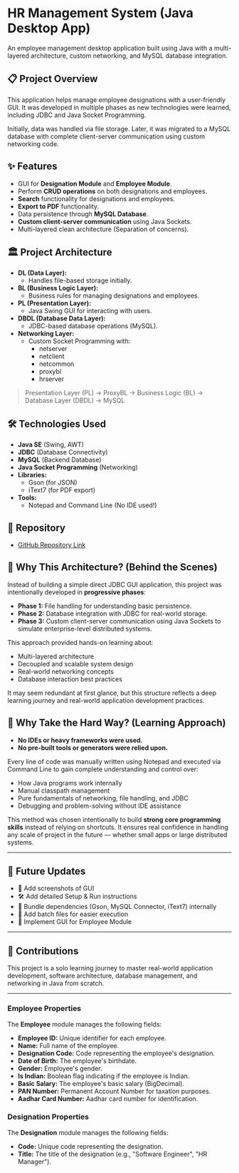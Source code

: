 # HR Management System (Java Desktop App)

An employee management desktop application built using Java with a multi-layered architecture, custom networking, and MySQL database integration.

## 📋 Project Overview

This application helps manage employee designations with a user-friendly GUI. It was developed in multiple phases as new technologies were learned, including JDBC and Java Socket Programming.

Initially, data was handled via file storage. Later, it was migrated to a MySQL database with complete client-server communication using custom networking code.

## ✨ Features

- GUI for **Designation Module** and **Employee Module**.
- Perform **CRUD operations** on both designations and employees.
- **Search** functionality for designations and employees.
- **Export to PDF** functionality.
- Data persistence through **MySQL Database**.
- **Custom client-server communication** using Java Sockets.
- Multi-layered clean architecture (Separation of concerns).

## 🏛️ Project Architecture

- **DL (Data Layer):**  
  - Handles file-based storage initially.
- **BL (Business Logic Layer):**  
  - Business rules for managing designations and employees.
- **PL (Presentation Layer):**  
  - Java Swing GUI for interacting with users.
- **DBDL (Database Data Layer):**  
  - JDBC-based database operations (MySQL).
- **Networking Layer:**  
  - Custom Socket Programming with:
    - netserver
    - netclient
    - netcommon
    - proxybl
    - hrserver

> Presentation Layer (PL) → ProxyBL → Business Logic (BL) → Database Layer (DBDL) → MySQL

## 🛠️ Technologies Used

- **Java SE** (Swing, AWT)
- **JDBC** (Database Connectivity)
- **MySQL** (Backend Database)
- **Java Socket Programming** (Networking)
- **Libraries:**
  - Gson (for JSON)
  - iText7 (for PDF export)
- **Tools:**
  - Notepad and Command Line (No IDE used!)

## 📂 Repository

- [GitHub Repository Link](https://github.com/Mohammeddaniyal/hr)

## 🎯 Why This Architecture? (Behind the Scenes)

Instead of building a simple direct JDBC GUI application, this project was intentionally developed in **progressive phases**:

- **Phase 1:** File handling for understanding basic persistence.
- **Phase 2:** Database integration with JDBC for real-world storage.
- **Phase 3:** Custom client-server communication using Java Sockets to simulate enterprise-level distributed systems.

This approach provided hands-on learning about:

- Multi-layered architecture
- Decoupled and scalable system design
- Real-world networking concepts
- Database interaction best practices

It may seem redundant at first glance, but this structure reflects a deep learning journey and real-world application development practices.

## 💬 Why Take the Hard Way? (Learning Approach)

- **No IDEs or heavy frameworks were used.**  
- **No pre-built tools or generators were relied upon.**

Every line of code was manually written using Notepad and executed via Command Line to gain complete understanding and control over:

- How Java programs work internally
- Manual classpath management
- Pure fundamentals of networking, file handling, and JDBC
- Debugging and problem-solving without IDE assistance

This method was chosen intentionally to build **strong core programming skills** instead of relying on shortcuts. It ensures real confidence in handling any scale of project in the future — whether small apps or large distributed systems.

---

## 🚀 Future Updates

- 📸 Add screenshots of GUI
- 🛠️ Add detailed Setup & Run instructions
- 🧩 Bundle dependencies (Gson, MySQL Connector, iText7) internally
- 📜 Add batch files for easier execution
- 👥 Implement GUI for Employee Module

---

## 🙌 Contributions

This project is a solo learning journey to master real-world application development, software architecture, database management, and networking in Java from scratch.

---

### Employee Properties

The **Employee** module manages the following fields:

- **Employee ID:** Unique identifier for each employee.
- **Name:** Full name of the employee.
- **Designation Code:** Code representing the employee's designation.
- **Date of Birth:** The employee's birthdate.
- **Gender:** Employee's gender.
- **Is Indian:** Boolean flag indicating if the employee is Indian.
- **Basic Salary:** The employee's basic salary (BigDecimal).
- **PAN Number:** Permanent Account Number for taxation purposes.
- **Aadhar Card Number:** Aadhar card number for identification.

### Designation Properties

The **Designation** module manages the following fields:

- **Code:** Unique code representing the designation.
- **Title:** The title of the designation (e.g., "Software Engineer", "HR Manager").

